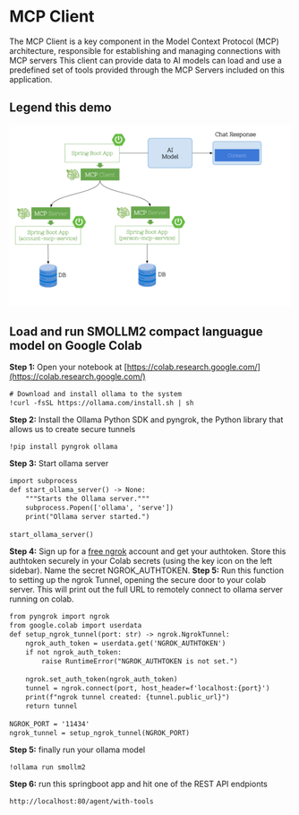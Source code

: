 # MCP Client
The MCP Client is a key component in the Model Context Protocol (MCP) architecture, responsible for establishing and managing connections with MCP servers
 This client can provide data to AI models can load and use a predefined set of tools provided through the MCP Servers included on this application.

## Legend this demo

<img title="Model Context Protocol legend" alt="Alt text" src="/images/mcp.png">

## Load and run SMOLLM2 compact languague model on Google Colab
**Step 1:** Open your notebook at [https://colab.research.google.com/](https://colab.research.google.com/)

```
# Download and install ollama to the system
!curl -fsSL https://ollama.com/install.sh | sh 
```
**Step 2:** Install the Ollama Python SDK and pyngrok, the Python library that allows us to create secure tunnels
```
!pip install pyngrok ollama
```
**Step 3:** Start ollama server
```
import subprocess
def start_ollama_server() -> None:
    """Starts the Ollama server."""
    subprocess.Popen(['ollama', 'serve'])
    print("Ollama server started.")

start_ollama_server()
```
**Step 4:** Sign up for a [free ngrok](https://dashboard.ngrok.com/) account and get your authtoken. Store this authtoken securely in your Colab secrets (using the key icon on the left sidebar). Name the secret NGROK_AUTHTOKEN.
**Step 5:** Run this function to setting up the ngrok Tunnel, opening the secure door to your colab server. This will print out the full URL to remotely connect to ollama server running on colab.
```
from pyngrok import ngrok
from google.colab import userdata
def setup_ngrok_tunnel(port: str) -> ngrok.NgrokTunnel:
    ngrok_auth_token = userdata.get('NGROK_AUTHTOKEN')
    if not ngrok_auth_token:
        raise RuntimeError("NGROK_AUTHTOKEN is not set.")

    ngrok.set_auth_token(ngrok_auth_token)
    tunnel = ngrok.connect(port, host_header=f'localhost:{port}')
    print(f"ngrok tunnel created: {tunnel.public_url}")
    return tunnel
    
NGROK_PORT = '11434'
ngrok_tunnel = setup_ngrok_tunnel(NGROK_PORT)
```
**Step 5:** finally run your ollama model
```
!ollama run smollm2
```
**Step 6:** run this springboot app and hit one of the REST API endpionts
```
http://localhost:80/agent/with-tools
```
